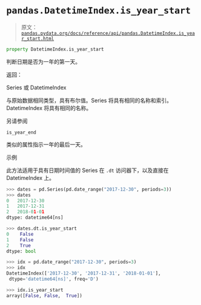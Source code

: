# `pandas.DatetimeIndex.is_year_start`

> 原文：[`pandas.pydata.org/docs/reference/api/pandas.DatetimeIndex.is_year_start.html`](https://pandas.pydata.org/docs/reference/api/pandas.DatetimeIndex.is_year_start.html)

```py
property DatetimeIndex.is_year_start
```

判断日期是否为一年的第一天。

返回：

Series 或 DatetimeIndex

与原始数据相同类型，具有布尔值。Series 将具有相同的名称和索引。DatetimeIndex 将具有相同的名称。

另请参阅

`is_year_end`

类似的属性指示一年的最后一天。

示例

此方法适用于具有日期时间值的 Series 在 `.dt` 访问器下，以及直接在 DatetimeIndex 上。

```py
>>> dates = pd.Series(pd.date_range("2017-12-30", periods=3))
>>> dates
0   2017-12-30
1   2017-12-31
2   2018-01-01
dtype: datetime64[ns] 
```

```py
>>> dates.dt.is_year_start
0    False
1    False
2    True
dtype: bool 
```

```py
>>> idx = pd.date_range("2017-12-30", periods=3)
>>> idx
DatetimeIndex(['2017-12-30', '2017-12-31', '2018-01-01'],
 dtype='datetime64[ns]', freq='D') 
```

```py
>>> idx.is_year_start
array([False, False,  True]) 
```
